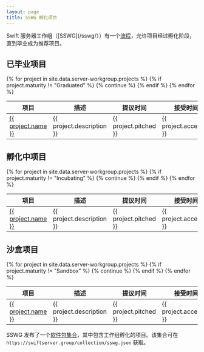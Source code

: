 ```yaml
---
layout: page
title: SSWG 孵化项目
---
```


Swift 服务器工作组（[SSWG](/sswg/））有一个[流程](/sswg/incubation-process.html)，允许项目经过孵化阶段，直到毕业成为推荐项目。

## 已毕业项目

<table>
  <thead>
    <tr>
      <th>项目</th>
      <th>描述</th>
      <th>提议时间</th>
      <th>接受时间</th>
    </tr>
  </thead>
  <tbody>
    {% for project in site.data.server-workgroup.projects %}
    {% if project.maturity != "Graduated" %}
      {% continue %}
    {% endif %}
    <tr>
      <td><a href="{{ project.url }}">{{ project.name }}</a></td>
      <td>{{ project.description }}</td>
      <td>{{ project.pitched }}</td>
      <td>{{ project.accepted }}</td>
    </tr>
    {% endfor %}
  </tbody>
</table>

## 孵化中项目

<table>
  <thead>
    <tr>
      <th>项目</th>
      <th>描述</th>
      <th>提议时间</th>
      <th>接受时间</th>
    </tr>
  </thead>
  <tbody>
    {% for project in site.data.server-workgroup.projects %}
    {% if project.maturity != "Incubating" %}
      {% continue %}
    {% endif %}
    <tr>
      <td><a href="{{ project.url }}">{{ project.name }}</a></td>
      <td>{{ project.description }}</td>
      <td>{{ project.pitched }}</td>
      <td>{{ project.accepted }}</td>
    </tr>
    {% endfor %}
  </tbody>
</table>

## 沙盒项目

<table>
  <thead>
    <tr>
      <th>项目</th>
      <th>描述</th>
      <th>提议时间</th>
      <th>接受时间</th>
    </tr>
  </thead>
  <tbody>
    {% for project in site.data.server-workgroup.projects %}
    {% if project.maturity != "Sandbox" %}
      {% continue %}
    {% endif %}
    <tr>
      <td><a href="{{ project.url }}">{{ project.name }}</a></td>
      <td>{{ project.description }}</td>
      <td>{{ project.pitched }}</td>
      <td>{{ project.accepted }}</td>
    </tr>
    {% endfor %}
  </tbody>
</table>

SSWG 发布了一个[软件包集合](/blog/package-collections/)，其中包含工作组孵化的项目。该集合可在 `https://swiftserver.group/collection/sswg.json` 获取。

